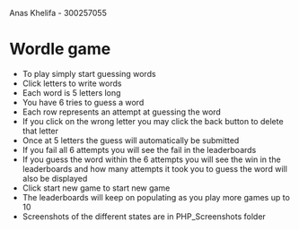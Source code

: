 Anas Khelifa - 300257055

# Wordle game
- To play simply start guessing words
- Click letters to write words
- Each word is 5 letters long
- You have 6 tries to guess a word
- Each row represents an attempt at guessing the word
- If you click on the wrong letter you may click the back button to delete that letter
- Once at 5 letters the guess will automatically be submitted
- If you fail all 6 attempts you will see the fail in the leaderboards
- If you guess the word within the 6 attempts you will see the win in the leaderboards and how many attempts it took you to guess the word will also be displayed
- Click start new game to start new game
- The leaderboards will keep on populating as you play more games up to 10
- Screenshots of the different states are in PHP_Screenshots folder
